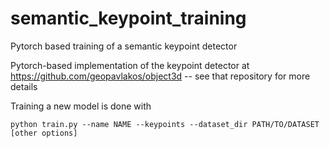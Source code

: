 # semantic_keypoint_training
Pytorch based training of a semantic keypoint detector

Pytorch-based implementation of the keypoint detector at https://github.com/geopavlakos/object3d -- see that repository for more details

Training a new model is done with

`python train.py --name NAME --keypoints --dataset_dir PATH/TO/DATASET [other options]`
